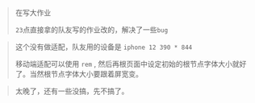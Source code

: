 > 在写大作业
>
> `23`点直接拿的队友写的作业改的，解决了一些`bug`


> 这个没有做适配，队友用的设备是 `iphone 12 390 * 844`
>
> 移动端适配可以使用 `rem` , 然后再根页面中设定初始的根节点字体大小就好了。当然根节点字体大小要跟着屏宽变。


> 太晚了，还有一些没搞，先不搞了。

